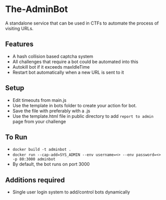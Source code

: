 # The-AdminBot
A standalone service that can be used in CTFs to automate the process of visiting URLs. 


## Features
 - A hash collision based captcha system
 - All challenges that require a bot could be automated into this
 - Autokill bot if it exceeds maxIdleTime
 - Restart bot automatically when a new URL is sent to it


## Setup
 - Edit timeouts from main.js
 - Use the template in bots folder to create your action for bot.
 - Save the file with preferably with a <random string>.js
 - Use the template.html file in public directory to add `report to admin` page from your challenge 


## To Run
 - `docker build -t adminbot .`
 - `docker run --cap-add=SYS_ADMIN --env username=<> --env password=<> -p 80:3000 adminbot`
 - By default, the bot runs on port 3000


 ## Additions required
 - Single user login system to add/control bots dynamically

